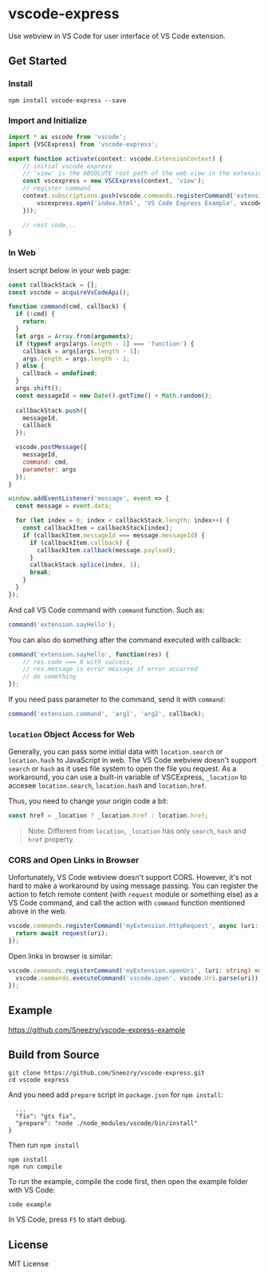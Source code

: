 # vscode-express

Use webview in VS Code for user interface of VS Code extension.

## Get Started

### Install

```
npm install vscode-express --save
```

### Import and Initialize

```typescript
import * as vscode from 'vscode';
import {VSCExpress} from 'vscode-express';

export function activate(context: vscode.ExtensionContext) {
    // initial vscode express
    // 'view' is the ABSOLUTE root path of the web view in the extension
    const vscexpress = new VSCExpress(context, 'view');
    // register command
    context.subscriptions.push(vscode.commands.registerCommand('extension.vscexpress', () => {
        vscexpress.open('index.html', 'VS Code Express Example', vscode.ViewColumn.One);
    }));

    // rest code...
}
```

### In Web

Insert script below in your web page:

```javascript
const callbackStack = [];
const vscode = acquireVsCodeApi();

function command(cmd, callback) {
  if (!cmd) {
    return;
  }
  let args = Array.from(arguments);
  if (typeof args[args.length - 1] === 'function') {
    callback = args[args.length - 1];
    args.length = args.length - 1;
  } else {
    callback = undefined;
  }
  args.shift();
  const messageId = new Date().getTime() + Math.random();
  
  callbackStack.push({
    messageId,
    callback
  });

  vscode.postMessage({
    messageId,
    command: cmd,
    parameter: args
  });
}

window.addEventListener('message', event => {
  const message = event.data;

  for (let index = 0; index < callbackStack.length; index++) {
    const callbackItem = callbackStack[index];
    if (callbackItem.messageId === message.messageId) {
      if (callbackItem.callback) {
        callbackItem.callback(message.payload);
      }
      callbackStack.splice(index, 1);
      break;
    }
  }
});
```

And call VS Code command with `command` function. Such as:

```javascript
command('extension.sayHello');
```

You can also do something after the command executed with callback:

```javascript
command('extension.sayHello', function(res) {
    // res.code === 0 with success,
    // res.message is error message if error occurred
    // do something
});
```

If you need pass parameter to the command, send it with `command`:

```javascript
command('extension.command', 'arg1', 'arg2', callback);
```

### `location` Object Access for Web

Generally, you can pass some initial data with `location.search` or `location.hash` to JavaScript in web. The VS Code webview doesn't support `search` or `hash` as it uses file system to open the file you request. As a workaround, you can use a built-in variable of VSCExpress, `_location` to accesee `location.search`, `location.hash` and `location.href`.

Thus, you need to change your origin code a bit:

```javascript
const href = _location ? _location.href : location.href;
```

> Note: Different from `location`, `_location` has only `search`, `hash` and `href` property.

### CORS and Open Links in Browser

Unfortunately, VS Code webview doesn't support CORS. However, it's not hard to make a workaround by using message passing. You can register the action to fetch remote content (with `request` module or something else) as a VS Code command, and call the action with `command` function mentioned above in the web.

```typescript
vscode.commands.registerCommand('myExtension.httpRequest', async (uri: string) => {
  return await request(uri);
});
```

Open links in browser is similar:

```typescript
vscode.commands.registerCommand('myExtension.openUri', (uri: string) => {
  vscode.commands.executeCommand('vscode.open', vscode.Uri.parse(uri));
});
```

## Example

<https://github.com/Sneezry/vscode-express-example>

## Build from Source

```
git clone https://github.com/Sneezry/vscode-express.git
cd vscode express
```

And you need add `prepare` script in `package.json` for `npm install`:

```
  ...
  "fix": "gts fix",
  "prepare": "node ./node_modules/vscode/bin/install"
}
```

Then run `npm install`

```
npm install
npm run compile
```

To run the example, compile the code first, then open the example folder with VS Code:

```
code example
```

In VS Code, press `F5` to start debug.

## License

MIT License
